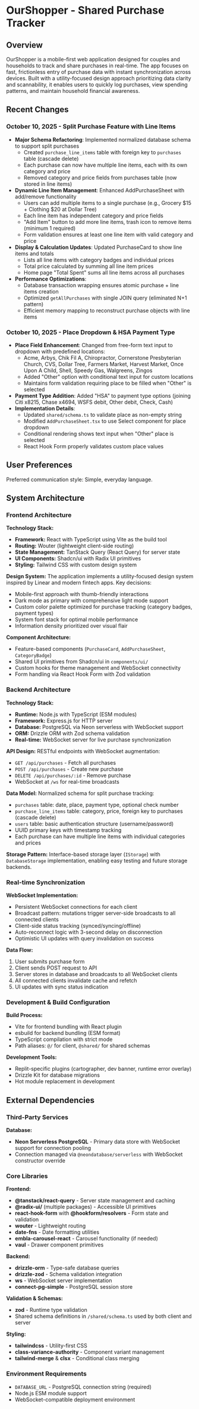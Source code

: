 # OurShopper - Shared Purchase Tracker

## Overview

OurShopper is a mobile-first web application designed for couples and households to track and share purchases in real-time. The app focuses on fast, frictionless entry of purchase data with instant synchronization across devices. Built with a utility-focused design approach prioritizing data clarity and scannability, it enables users to quickly log purchases, view spending patterns, and maintain household financial awareness.

## Recent Changes

### October 10, 2025 - Split Purchase Feature with Line Items
- **Major Schema Refactoring**: Implemented normalized database schema to support split purchases
  - Created `purchase_line_items` table with foreign key to `purchases` table (cascade delete)
  - Each purchase can now have multiple line items, each with its own category and price
  - Removed category and price fields from purchases table (now stored in line items)
- **Dynamic Line Item Management**: Enhanced AddPurchaseSheet with add/remove functionality
  - Users can add multiple items to a single purchase (e.g., Grocery $15 + Clothing $20 at Dollar Tree)
  - Each line item has independent category and price fields
  - "Add Item" button to add more line items, trash icon to remove items (minimum 1 required)
  - Form validation ensures at least one line item with valid category and price
- **Display & Calculation Updates**: Updated PurchaseCard to show line items and totals
  - Lists all line items with category badges and individual prices
  - Total price calculated by summing all line item prices
  - Home page "Total Spent" sums all line items across all purchases
- **Performance Optimizations**:
  - Database transaction wrapping ensures atomic purchase + line items creation
  - Optimized `getAllPurchases` with single JOIN query (eliminated N+1 pattern)
  - Efficient memory mapping to reconstruct purchase objects with line items

### October 10, 2025 - Place Dropdown & HSA Payment Type
- **Place Field Enhancement**: Changed from free-form text input to dropdown with predefined locations:
  - Acme, Arbys, Chik Fil A, Chiropractor, Cornerstone Presbyterian Church, CVS, Dollar Tree, Farmers Market, Harvest Market, Once Upon A Child, Shell, Speedy Gas, Walgreens, Zingos
  - Added "Other" option with conditional text input for custom locations
  - Maintains form validation requiring place to be filled when "Other" is selected
- **Payment Type Addition**: Added "HSA" to payment type options (joining Citi x8215, Chase x4694, WSFS debit, Other debit, Check, Cash)
- **Implementation Details**:
  - Updated `shared/schema.ts` to validate place as non-empty string
  - Modified `AddPurchaseSheet.tsx` to use Select component for place dropdown
  - Conditional rendering shows text input when "Other" place is selected
  - React Hook Form properly validates custom place values

## User Preferences

Preferred communication style: Simple, everyday language.

## System Architecture

### Frontend Architecture

**Technology Stack:**
- **Framework:** React with TypeScript using Vite as the build tool
- **Routing:** Wouter (lightweight client-side routing)
- **State Management:** TanStack Query (React Query) for server state
- **UI Components:** Shadcn/ui with Radix UI primitives
- **Styling:** Tailwind CSS with custom design system

**Design System:**
The application implements a utility-focused design system inspired by Linear and modern fintech apps. Key decisions:
- Mobile-first approach with thumb-friendly interactions
- Dark mode as primary with comprehensive light mode support
- Custom color palette optimized for purchase tracking (category badges, payment types)
- System font stack for optimal mobile performance
- Information density prioritized over visual flair

**Component Architecture:**
- Feature-based components (`PurchaseCard`, `AddPurchaseSheet`, `CategoryBadge`)
- Shared UI primitives from Shadcn/ui in `components/ui/`
- Custom hooks for theme management and WebSocket connectivity
- Form handling via React Hook Form with Zod validation

### Backend Architecture

**Technology Stack:**
- **Runtime:** Node.js with TypeScript (ESM modules)
- **Framework:** Express.js for HTTP server
- **Database:** PostgreSQL via Neon serverless with WebSocket support
- **ORM:** Drizzle ORM with Zod schema validation
- **Real-time:** WebSocket server for live purchase synchronization

**API Design:**
RESTful endpoints with WebSocket augmentation:
- `GET /api/purchases` - Fetch all purchases
- `POST /api/purchases` - Create new purchase
- `DELETE /api/purchases/:id` - Remove purchase
- WebSocket at `/ws` for real-time broadcasts

**Data Model:**
Normalized schema for split purchase tracking:
- `purchases` table: date, place, payment type, optional check number
- `purchase_line_items` table: category, price, foreign key to purchases (cascade delete)
- `users` table: basic authentication structure (username/password)
- UUID primary keys with timestamp tracking
- Each purchase can have multiple line items with individual categories and prices

**Storage Pattern:**
Interface-based storage layer (`IStorage`) with `DatabaseStorage` implementation, enabling easy testing and future storage backends.

### Real-time Synchronization

**WebSocket Implementation:**
- Persistent WebSocket connections for each client
- Broadcast pattern: mutations trigger server-side broadcasts to all connected clients
- Client-side status tracking (synced/syncing/offline)
- Auto-reconnect logic with 3-second delay on disconnection
- Optimistic UI updates with query invalidation on success

**Data Flow:**
1. User submits purchase form
2. Client sends POST request to API
3. Server stores in database and broadcasts to all WebSocket clients
4. All connected clients invalidate cache and refetch
5. UI updates with sync status indication

### Development & Build Configuration

**Build Process:**
- Vite for frontend bundling with React plugin
- esbuild for backend bundling (ESM format)
- TypeScript compilation with strict mode
- Path aliases: `@/` for client, `@shared/` for shared schemas

**Development Tools:**
- Replit-specific plugins (cartographer, dev banner, runtime error overlay)
- Drizzle Kit for database migrations
- Hot module replacement in development

## External Dependencies

### Third-Party Services

**Database:**
- **Neon Serverless PostgreSQL** - Primary data store with WebSocket support for connection pooling
- Connection managed via `@neondatabase/serverless` with WebSocket constructor override

### Core Libraries

**Frontend:**
- **@tanstack/react-query** - Server state management and caching
- **@radix-ui/** (multiple packages) - Accessible UI primitives
- **react-hook-form** with **@hookform/resolvers** - Form state and validation
- **wouter** - Lightweight routing
- **date-fns** - Date formatting utilities
- **embla-carousel-react** - Carousel functionality (if needed)
- **vaul** - Drawer component primitives

**Backend:**
- **drizzle-orm** - Type-safe database queries
- **drizzle-zod** - Schema validation integration
- **ws** - WebSocket server implementation
- **connect-pg-simple** - PostgreSQL session store

**Validation & Schemas:**
- **zod** - Runtime type validation
- Shared schema definitions in `/shared/schema.ts` used by both client and server

**Styling:**
- **tailwindcss** - Utility-first CSS
- **class-variance-authority** - Component variant management
- **tailwind-merge** & **clsx** - Conditional class merging

### Environment Requirements

- `DATABASE_URL` - PostgreSQL connection string (required)
- Node.js ESM module support
- WebSocket-compatible deployment environment